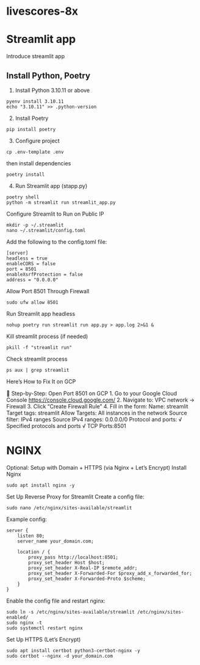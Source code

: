 # livescores-8x

# Streamlit app

Introduce streamlit app

## Install Python, Poetry
  
1. Install Python 3.10.11 or above
```
pyenv install 3.10.11
echo "3.10.11" >> .python-version
```
 
2. Install Poetry
```
pip install poetry
```

3. Configure project
```
cp .env-template .env
```
then install dependencies
```
poetry install
```
4. Run Streamlit app (stapp.py)
```
poetry shell
python -m streamlit run streamlit_app.py
```

Configure Streamlit to Run on Public IP
```
mkdir -p ~/.streamlit
nano ~/.streamlit/config.toml
```

Add the following to the config.toml file:
```
[server]
headless = true
enableCORS = false
port = 8501
enableXsrfProtection = false
address = "0.0.0.0"
```

Allow Port 8501 Through Firewall
```
sudo ufw allow 8501
```

Run Streamlit app headless
```
nohup poetry run streamlit run app.py > app.log 2>&1 &
```

Kill streamlit process (if needed)
```
pkill -f "streamlit run"
```

Check streamlit process
```
ps aux | grep streamlit
```

Here’s How to Fix It on GCP

🔧 Step-by-Step: Open Port 8501 on GCP
	1.	Go to your Google Cloud Console
https://console.cloud.google.com/
	2.	Navigate to:
VPC network → Firewall
	3.	Click “Create Firewall Rule”
	4.	Fill in the form:
Name: streamlit
Target tags: streamlit
Allow 
    Targets: All instances in the network
    Source filter: IPv4 ranges
    Source IPv4 ranges: 0.0.0.0/0
    Protocol and ports:
        √ Specified protocols and ports
        √ TCP 
        Ports:8501


# NGINX
Optional: Setup with Domain + HTTPS (via Nginx + Let’s Encrypt)
Install Nginx
```
sudo apt install nginx -y
```

Set Up Reverse Proxy for Streamlit
Create a config file:
```
sudo nano /etc/nginx/sites-available/streamlit
```

Example config:
```
server {
    listen 80;
    server_name your_domain.com;

    location / {
        proxy_pass http://localhost:8501;
        proxy_set_header Host $host;
        proxy_set_header X-Real-IP $remote_addr;
        proxy_set_header X-Forwarded-For $proxy_add_x_forwarded_for;
        proxy_set_header X-Forwarded-Proto $scheme;
    }
}
```

Enable the config file and restart nginx:
```
sudo ln -s /etc/nginx/sites-available/streamlit /etc/nginx/sites-enabled/
sudo nginx -t
sudo systemctl restart nginx
```

Set Up HTTPS (Let’s Encrypt)
```
sudo apt install certbot python3-certbot-nginx -y
sudo certbot --nginx -d your_domain.com
```

